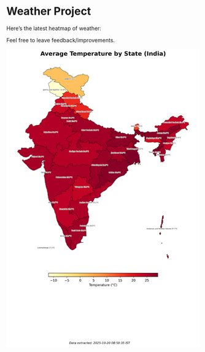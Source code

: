 # Weather Project

Here’s the latest heatmap of weather:

Feel free to leave feedback/improvements.

![India Heatmap](docs/assets/india_heatmap.png?v=F5AA85)
